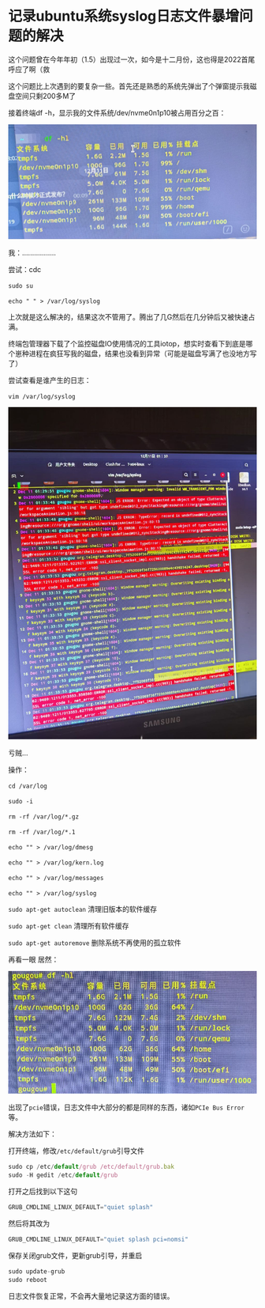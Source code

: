 # 记录ubuntu系统syslog日志文件暴增问题的解决

这个问题曾在今年年初（1.5）出现过一次，如今是十二月份，这也得是2022首尾呼应了啊（救

这个问题比上次遇到的要复杂一些。首先还是熟悉的系统先弹出了个弹窗提示我磁盘空间只剩200多M了

接着终端df -h，显示我的文件系统/dev/nvme0n1p10被占用百分之百：

![](https://github.com/yanyanran/pictures/blob/main/syslogbug.png?raw=true)

我：.................

尝试：cdc

`sudo su`

`echo " " > /var/log/syslog`

上次就是这么解决的，结果这次不管用了。腾出了几G然后在几分钟后又被快速占满。

终端包管理器下载了个监控磁盘IO使用情况的工具iotop，想实时查看下到底是哪个崽种进程在疯狂写我的磁盘，结果也没看到异常（可能是磁盘写满了也没地方写了）

尝试查看是谁产生的日志：

 `vim /var/log/syslog` 

![](https://github.com/yanyanran/pictures/blob/main/syslogbug2.png?raw=true)

亏贼...

操作：

`cd /var/log`

`sudo -i`

`rm -rf /var/log/*.gz`

`rm -rf /var/log/*.1`

`echo "" > /var/log/dmesg`

`echo "" > /var/log/kern.log`

`echo "" > /var/log/messages`

`echo "" > /var/log/syslog`

`sudo apt-get autoclean`			清理旧版本的软件缓存

`sudo apt-get clean`					清理所有软件缓存

`sudo apt-get autoremove`	 	删除系统不再使用的孤立软件

再看一眼 居然：

![](https://github.com/yanyanran/pictures/blob/main/syslogbug3.png?raw=true)





出现了`pcie`错误，日志文件中大部分的都是同样的东西，诸如`PCIe Bus Error`等。

解决方法如下：

打开终端，修改`/etc/default/grub`引导文件

```javascript
sudo cp /etc/default/grub /etc/default/grub.bak
sudo -H gedit /etc/default/grub
```

打开之后找到以下这句

```javascript
GRUB_CMDLINE_LINUX_DEFAULT="quiet splash"
```

然后将其改为

```javascript
GRUB_CMDLINE_LINUX_DEFAULT="quiet splash pci=nomsi"
```

保存关闭grub文件，更新grub引导，并重启

```javascript
sudo update-grub
sudo reboot
```

日志文件恢复正常，不会再大量地记录这方面的错误。